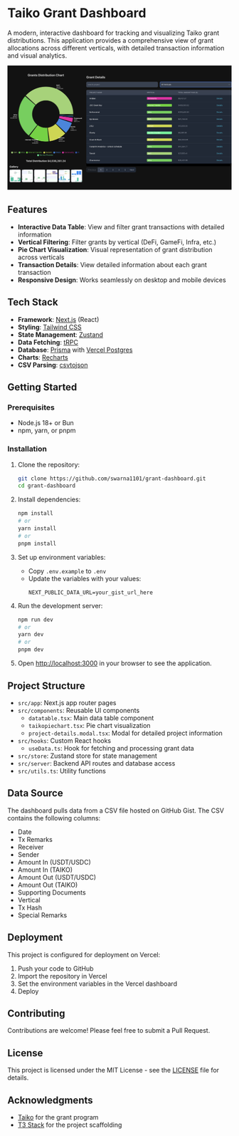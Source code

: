 # Taiko Grant Dashboard

A modern, interactive dashboard for tracking and visualizing Taiko grant distributions. This application provides a comprehensive view of grant allocations across different verticals, with detailed transaction information and visual analytics.

![Taiko Grant Dashboard](public/images/overview_readme.png)

## Features

- **Interactive Data Table**: View and filter grant transactions with detailed information
- **Vertical Filtering**: Filter grants by vertical (DeFi, GameFi, Infra, etc.)
- **Pie Chart Visualization**: Visual representation of grant distribution across verticals
- **Transaction Details**: View detailed information about each grant transaction
- **Responsive Design**: Works seamlessly on desktop and mobile devices

## Tech Stack

- **Framework**: [Next.js](https://nextjs.org/) (React)
- **Styling**: [Tailwind CSS](https://tailwindcss.com/)
- **State Management**: [Zustand](https://zustand-demo.pmnd.rs/)
- **Data Fetching**: [tRPC](https://trpc.io/)
- **Database**: [Prisma](https://www.prisma.io/) with [Vercel Postgres](https://vercel.com/storage/postgres)
- **Charts**: [Recharts](https://recharts.org/)
- **CSV Parsing**: [csvtojson](https://www.npmjs.com/package/csvtojson)

## Getting Started

### Prerequisites

- Node.js 18+ or Bun
- npm, yarn, or pnpm

### Installation

1. Clone the repository:
   ```bash
   git clone https://github.com/swarna1101/grant-dashboard.git
   cd grant-dashboard
   ```

2. Install dependencies:
   ```bash
   npm install
   # or
   yarn install
   # or
   pnpm install
   ```

3. Set up environment variables:
   - Copy `.env.example` to `.env`
   - Update the variables with your values:
     ```
     NEXT_PUBLIC_DATA_URL=your_gist_url_here
     ```

4. Run the development server:
   ```bash
   npm run dev
   # or
   yarn dev
   # or
   pnpm dev
   ```

5. Open [http://localhost:3000](http://localhost:3000) in your browser to see the application.

## Project Structure

- `src/app`: Next.js app router pages
- `src/components`: Reusable UI components
  - `datatable.tsx`: Main data table component
  - `taikopiechart.tsx`: Pie chart visualization
  - `project-details.modal.tsx`: Modal for detailed project information
- `src/hooks`: Custom React hooks
  - `useData.ts`: Hook for fetching and processing grant data
- `src/store`: Zustand store for state management
- `src/server`: Backend API routes and database access
- `src/utils.ts`: Utility functions

## Data Source

The dashboard pulls data from a CSV file hosted on GitHub Gist. The CSV contains the following columns:

- Date
- Tx Remarks
- Receiver
- Sender
- Amount In (USDT/USDC)
- Amount In (TAIKO)
- Amount Out (USDT/USDC)
- Amount Out (TAIKO)
- Supporting Documents
- Vertical
- Tx Hash
- Special Remarks

## Deployment

This project is configured for deployment on Vercel:

1. Push your code to GitHub
2. Import the repository in Vercel
3. Set the environment variables in the Vercel dashboard
4. Deploy

## Contributing

Contributions are welcome! Please feel free to submit a Pull Request.

## License

This project is licensed under the MIT License - see the [LICENSE](LICENSE) file for details.

## Acknowledgments

- [Taiko](https://taiko.xyz/) for the grant program
- [T3 Stack](https://create.t3.gg/) for the project scaffolding


